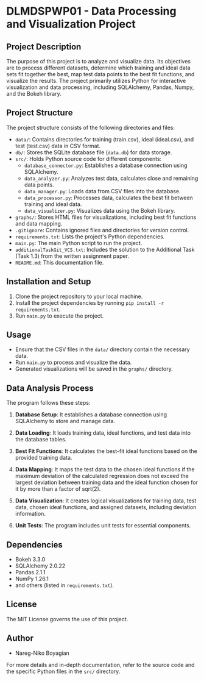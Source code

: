 # DLMDSPWP01 - Data Processing and Visualization Project

## Project Description
The purpose of this project is to analyze and visualize data. Its objectives are to process different datasets, determine which training and ideal data sets fit together the best, map test data points to the best fit functions, and visualize the results. The project primarily utilizes Python for interactive visualization and data processing, including SQLAlchemy, Pandas, Numpy, and the Bokeh library.

## Project Structure
The project structure consists of the following directories and files:

- `data/`: Contains directories for training (train.csv), ideal (ideal.csv), and test (test.csv) data in CSV format.
- `db/`: Stores the SQLite database file (`data.db`) for data storage.
- `src/`: Holds Python source code for different components:
  - `database_connector.py`: Establishes a database connection using SQLAlchemy.
  - `data_analyzer.py`: Analyzes test data, calculates close and remaining data points.
  - `data_manager.py`: Loads data from CSV files into the database.
  - `data_processor.py`: Processes data, calculates the best fit between training and ideal data.
  - `data_visualizer.py`: Visualizes data using the Bokeh library.
- `graphs/`: Stores HTML files for visualizations, including best fit functions and data mapping.
- `.gitignore`: Contains ignored files and directories for version control.
- `requirements.txt`: Lists the project's Python dependencies.
- `main.py`: The main Python script to run the project.
- `additionalTaskGit_VCS.txt`: Includes the solution to the Additional Task (Task 1.3) from the written assignment paper. 
- `README.md`: This documentation file.

## Installation and Setup
1. Clone the project repository to your local machine.
2. Install the project dependencies by running `pip install -r requirements.txt`.
3. Run `main.py` to execute the project.

## Usage
- Ensure that the CSV files in the `data/` directory contain the necessary data.
- Run `main.py` to process and visualize the data.
- Generated visualizations will be saved in the `graphs/` directory.

## Data Analysis Process
The program follows these steps:
1. **Database Setup**: It establishes a database connection using SQLAlchemy to store and manage data.

2. **Data Loading**: It loads training data, ideal functions, and test data into the database tables.

3. **Best Fit Functions**: It calculates the best-fit ideal functions based on the provided training data.

4. **Data Mapping**: It maps the test data to the chosen ideal functions if the maximum deviation of the calculated regression does not exceed the largest deviation between training data and the ideal function chosen for it by more than a factor of sqrt(2).

5. **Data Visualization**: It creates logical visualizations for training data, test data, chosen ideal functions, and assigned datasets, including deviation information.

6. **Unit Tests**: The program includes unit tests for essential components.

## Dependencies
- Bokeh 3.3.0
- SQLAlchemy 2.0.22
- Pandas 2.1.1
- NumPy 1.26.1
- and others (listed in `requirements.txt`).

## License
The MIT License governs the use of this project.

## Author
- Nareg-Niko Boyagian

For more details and in-depth documentation, refer to the source code and the specific Python files in the `src/` directory.
